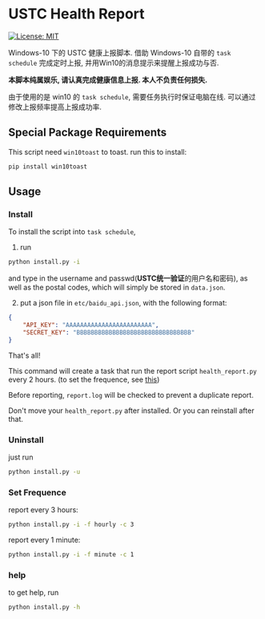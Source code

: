 # USTC Health Report

[![License: MIT](https://img.shields.io/badge/License-MIT-blue.svg)](https://github.com/RabbitWhite1/USTC-Health-Report/blob/master/LICENSE)

Windows-10 下的 USTC 健康上报脚本. 借助 Windows-10 自带的 `task schedule` 完成定时上报, 并用Win10的消息提示来提醒上报成功与否.

**本脚本纯属娱乐, 请认真完成健康信息上报. 本人不负责任何损失.**

由于使用的是 win10 的 `task schedule`, 需要任务执行时保证电脑在线. 可以通过修改上报频率提高上报成功率. 

## Special Package Requirements

This script need `win10toast` to toast. run this to install:

```cmd
pip install win10toast
```

## Usage

### Install

To install the script into `task schedule`, 
1. run

```cmd
python install.py -i
```

and type in the username and passwd(**USTC统一验证**的用户名和密码), as well as the postal codes, which will simply be stored in `data.json`.

2. put a json file in `etc/baidu_api.json`, with the following format: 
```json
{
    "API_KEY": "AAAAAAAAAAAAAAAAAAAAAAAA",
    "SECRET_KEY": "BBBBBBBBBBBBBBBBBBBBBBBBBBBBBBBB"
}
```

That's all!

This command will create a task that run the report script `health_report.py` every 2 hours. (to set the frequence, see [this](#jump))

Before reporting, `report.log` will be checked to prevent a duplicate report.

Don't move your `health_report.py` after installed. Or you can reinstall after that.

### Uninstall

just run

```cmd
python install.py -u
```

### <span id="jump">Set Frequence</span>

report every 3 hours:

```cmd
python install.py -i -f hourly -c 3
```

report every 1 minute:

```cmd
python install.py -i -f minute -c 1
```

### help

to get help, run

```cmd
python install.py -h
```
